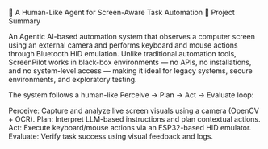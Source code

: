 🧠 A Human-Like Agent for Screen-Aware Task Automation
📘 Project Summary

An Agentic AI-based automation system that observes a computer screen using an external camera and performs keyboard and mouse actions through Bluetooth HID emulation.
Unlike traditional automation tools, ScreenPilot works in black-box environments — no APIs, no installations, and no system-level access — making it ideal for legacy systems, secure environments, and exploratory testing.

The system follows a human-like Perceive → Plan → Act → Evaluate loop:

Perceive: Capture and analyze live screen visuals using a camera (OpenCV + OCR).
Plan: Interpret LLM-based instructions and plan contextual actions.
Act: Execute keyboard/mouse actions via an ESP32-based HID emulator.
Evaluate: Verify task success using visual feedback and logs.

